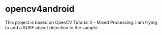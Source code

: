 opencv4android
==============

This project is based on OpenCV Tutorial 2 - Mixed Processing. I am trying to add a SURF object detection to the sample.
